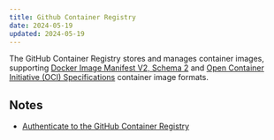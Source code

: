 ```yaml
---
title: Github Container Registry
date: 2024-05-19
updated: 2024-05-19
---
```

The GitHub Container Registry stores and manages container images, supporting [Docker Image Manifest V2, Schema 2](https://docs.docker.com/registry/spec/manifest-v2-2/) and [Open Container Initiative (OCI) Specifications](https://github.com/opencontainers/image-spec) container image formats.

## Notes

- [Authenticate to the GitHub Container Registry](../Notes/Authenticate%20to%20the%20GitHub%20Container%20Registry.md)